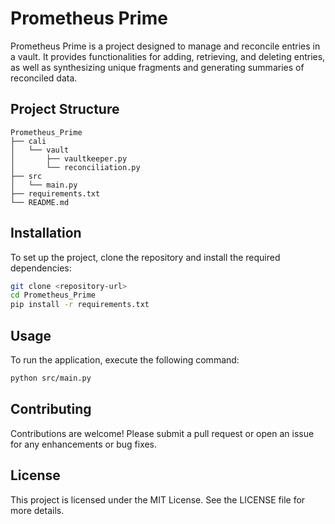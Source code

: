 # Prometheus Prime

Prometheus Prime is a project designed to manage and reconcile entries in a vault. It provides functionalities for adding, retrieving, and deleting entries, as well as synthesizing unique fragments and generating summaries of reconciled data.

## Project Structure

```
Prometheus_Prime
├── cali
│   └── vault
│       ├── vaultkeeper.py
│       └── reconciliation.py
├── src
│   └── main.py
├── requirements.txt
└── README.md
```

## Installation

To set up the project, clone the repository and install the required dependencies:

```bash
git clone <repository-url>
cd Prometheus_Prime
pip install -r requirements.txt
```

## Usage

To run the application, execute the following command:

```bash
python src/main.py
```

## Contributing

Contributions are welcome! Please submit a pull request or open an issue for any enhancements or bug fixes.

## License

This project is licensed under the MIT License. See the LICENSE file for more details.